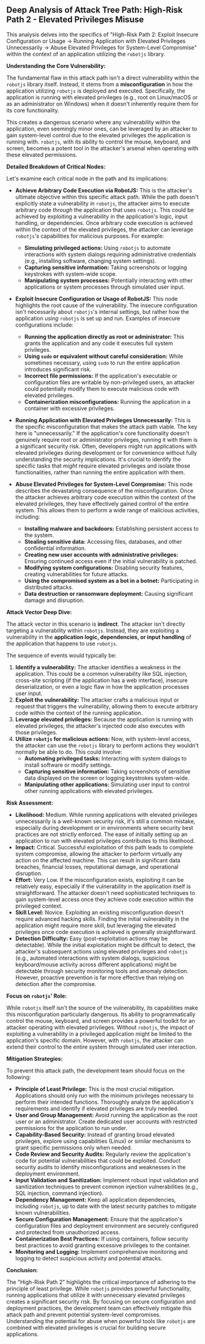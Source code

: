 ## Deep Analysis of Attack Tree Path: High-Risk Path 2 - Elevated Privileges Misuse

This analysis delves into the specifics of "High-Risk Path 2: Exploit Insecure Configuration or Usage -> Running Application with Elevated Privileges Unnecessarily -> Abuse Elevated Privileges for System-Level Compromise" within the context of an application utilizing the `robotjs` library.

**Understanding the Core Vulnerability:**

The fundamental flaw in this attack path isn't a direct vulnerability within the `robotjs` library itself. Instead, it stems from a **misconfiguration** in how the application utilizing `robotjs` is deployed and executed. Specifically, the application is running with elevated privileges (e.g., root on Linux/macOS or as an administrator on Windows) when it doesn't inherently require them for its core functionality.

This creates a dangerous scenario where any vulnerability within the application, even seemingly minor ones, can be leveraged by an attacker to gain system-level control due to the elevated privileges the application is running with. `robotjs`, with its ability to control the mouse, keyboard, and screen, becomes a potent tool in the attacker's arsenal when operating with these elevated permissions.

**Detailed Breakdown of Critical Nodes:**

Let's examine each critical node in the path and its implications:

* **Achieve Arbitrary Code Execution via RobotJS:** This is the attacker's ultimate objective within this specific attack path. While the path doesn't explicitly state a vulnerability *in* `robotjs`, the attacker aims to execute arbitrary code *through* the application that uses `robotjs`. This could be achieved by exploiting a vulnerability in the application's logic, input handling, or dependencies. Once arbitrary code execution is achieved within the context of the elevated privileges, the attacker can leverage `robotjs`'s capabilities for malicious purposes. For example:
    * **Simulating privileged actions:**  Using `robotjs` to automate interactions with system dialogs requiring administrative credentials (e.g., installing software, changing system settings).
    * **Capturing sensitive information:**  Taking screenshots or logging keystrokes with system-wide scope.
    * **Manipulating system processes:**  Potentially interacting with other applications or system processes through simulated user input.

* **Exploit Insecure Configuration or Usage of RobotJS:** This node highlights the root cause of the vulnerability. The insecure configuration isn't necessarily about `robotjs`'s internal settings, but rather how the application *using* `robotjs` is set up and run. Examples of insecure configurations include:
    * **Running the application directly as root or administrator:** This grants the application and any code it executes full system privileges.
    * **Using `sudo` or equivalent without careful consideration:**  While sometimes necessary, using `sudo` to run the entire application introduces significant risk.
    * **Incorrect file permissions:**  If the application's executable or configuration files are writable by non-privileged users, an attacker could potentially modify them to execute malicious code with elevated privileges.
    * **Containerization misconfigurations:**  Running the application in a container with excessive privileges.

* **Running Application with Elevated Privileges Unnecessarily:** This is the specific misconfiguration that makes the attack path viable. The key here is "unnecessarily."  If the application's core functionality doesn't genuinely require root or administrator privileges, running it with them is a significant security risk. Often, developers might run applications with elevated privileges during development or for convenience without fully understanding the security implications. It's crucial to identify the specific tasks that *might* require elevated privileges and isolate those functionalities, rather than running the entire application with them.

* **Abuse Elevated Privileges for System-Level Compromise:** This node describes the devastating consequence of the misconfiguration. Once the attacker achieves arbitrary code execution within the context of the elevated privileges, they have effectively gained control of the entire system. This allows them to perform a wide range of malicious activities, including:
    * **Installing malware and backdoors:**  Establishing persistent access to the system.
    * **Stealing sensitive data:** Accessing files, databases, and other confidential information.
    * **Creating new user accounts with administrative privileges:**  Ensuring continued access even if the initial vulnerability is patched.
    * **Modifying system configurations:**  Disabling security features, creating vulnerabilities for future attacks.
    * **Using the compromised system as a bot in a botnet:**  Participating in distributed attacks.
    * **Data destruction or ransomware deployment:**  Causing significant damage and disruption.

**Attack Vector Deep Dive:**

The attack vector in this scenario is **indirect**. The attacker isn't directly targeting a vulnerability within `robotjs`. Instead, they are exploiting a vulnerability in the **application logic, dependencies, or input handling** of the application that happens to use `robotjs`.

The sequence of events would typically be:

1. **Identify a vulnerability:** The attacker identifies a weakness in the application. This could be a common vulnerability like SQL injection, cross-site scripting (if the application has a web interface), insecure deserialization, or even a logic flaw in how the application processes user input.
2. **Exploit the vulnerability:** The attacker crafts a malicious input or request that triggers the vulnerability, allowing them to execute arbitrary code within the context of the running application.
3. **Leverage elevated privileges:** Because the application is running with elevated privileges, the attacker's injected code also executes with those privileges.
4. **Utilize `robotjs` for malicious actions:**  Now, with system-level access, the attacker can use the `robotjs` library to perform actions they wouldn't normally be able to do. This could involve:
    * **Automating privileged tasks:**  Interacting with system dialogs to install software or modify settings.
    * **Capturing sensitive information:** Taking screenshots of sensitive data displayed on the screen or logging keystrokes system-wide.
    * **Manipulating other applications:**  Simulating user input to control other running applications with elevated privileges.

**Risk Assessment:**

* **Likelihood:** Medium. While running applications with elevated privileges unnecessarily is a well-known security risk, it's still a common mistake, especially during development or in environments where security best practices are not strictly enforced. The ease of initially setting up an application to run with elevated privileges contributes to this likelihood.
* **Impact:** Critical. Successful exploitation of this path leads to complete system compromise, allowing the attacker to perform virtually any action on the affected machine. This can result in significant data breaches, financial losses, reputational damage, and operational disruption.
* **Effort:** Very Low. If the misconfiguration exists, exploiting it can be relatively easy, especially if the vulnerability in the application itself is straightforward. The attacker doesn't need sophisticated techniques to gain system-level access once they achieve code execution within the privileged context.
* **Skill Level:** Novice. Exploiting an existing misconfiguration doesn't require advanced hacking skills. Finding the initial vulnerability in the application might require more skill, but leveraging the elevated privileges once code execution is achieved is generally straightforward.
* **Detection Difficulty:** Easy (post-exploitation actions may be detectable). While the initial exploitation might be difficult to detect, the attacker's subsequent actions using elevated privileges and `robotjs` (e.g., automated interactions with system dialogs, suspicious keyboard/mouse activity across different applications) might be detectable through security monitoring tools and anomaly detection. However, proactive prevention is far more effective than relying on detection after the compromise.

**Focus on `robotjs`' Role:**

While `robotjs` itself isn't the source of the vulnerability, its capabilities make this misconfiguration particularly dangerous. Its ability to programmatically control the mouse, keyboard, and screen provides a powerful toolkit for an attacker operating with elevated privileges. Without `robotjs`, the impact of exploiting a vulnerability in a privileged application might be limited to the application's specific domain. However, with `robotjs`, the attacker can extend their control to the entire system through simulated user interaction.

**Mitigation Strategies:**

To prevent this attack path, the development team should focus on the following:

* **Principle of Least Privilege:**  This is the most crucial mitigation. Applications should only run with the minimum privileges necessary to perform their intended functions. Thoroughly analyze the application's requirements and identify if elevated privileges are truly needed.
* **User and Group Management:**  Avoid running the application as the root user or an administrator. Create dedicated user accounts with restricted permissions for the application to run under.
* **Capability-Based Security:**  Instead of granting broad elevated privileges, explore using capabilities (Linux) or similar mechanisms to grant specific permissions only when needed.
* **Code Review and Security Audits:**  Regularly review the application's code for potential vulnerabilities that could be exploited. Conduct security audits to identify misconfigurations and weaknesses in the deployment environment.
* **Input Validation and Sanitization:**  Implement robust input validation and sanitization techniques to prevent common injection vulnerabilities (e.g., SQL injection, command injection).
* **Dependency Management:**  Keep all application dependencies, including `robotjs`, up to date with the latest security patches to mitigate known vulnerabilities.
* **Secure Configuration Management:**  Ensure that the application's configuration files and deployment environment are securely configured and protected from unauthorized access.
* **Containerization Best Practices:** If using containers, follow security best practices to avoid granting excessive privileges to the container.
* **Monitoring and Logging:** Implement comprehensive monitoring and logging to detect suspicious activity and potential attacks.

**Conclusion:**

The "High-Risk Path 2" highlights the critical importance of adhering to the principle of least privilege. While `robotjs` provides powerful functionality, running applications that utilize it with unnecessary elevated privileges creates a significant security risk. By focusing on secure configuration and deployment practices, the development team can effectively mitigate this attack path and prevent potential system-level compromises. Understanding the potential for abuse when powerful tools like `robotjs` are combined with elevated privileges is crucial for building secure applications.
